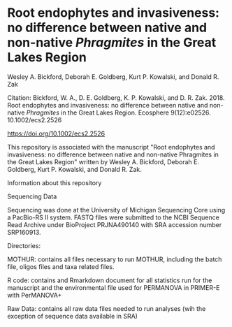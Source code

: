 # Root endophytes and invasiveness: no difference between native and non-native <i>Phragmites</i> in the Great Lakes Region
Wesley A. Bickford, Deborah E. Goldberg, Kurt P. Kowalski, and Donald R. Zak

Citation: Bickford, W. A., D. E. Goldberg, K. P. Kowalski, and D. R. Zak. 2018. Root endophytes and invasiveness: no difference between native and non-native <i>Phragmites</i> in the Great Lakes Region. Ecosphere 9(12):e02526. 10.1002/ecs2.2526

https://doi.org/10.1002/ecs2.2526

This repository is associated with the manuscript "Root endophytes and invasiveness: no difference between native and non-native Phragmites in the Great Lakes Region" written by Wesley A. Bickford, Deborah E. Goldberg, Kurt P. Kowalski, and Donald R. Zak.

Information about this repository

Sequencing Data

Sequencing was done at the University of Michigan Sequencing Core using a PacBio-RS II system. FASTQ files were submitted to the NCBI Sequence Read Archive under BioProject PRJNA490140 with SRA accession number SRP160913.

Directories:

MOTHUR: contains all files necessary to run MOTHUR, including the batch file, oligos files and taxa related files.

R code: contains and Rmarkdown document for all statistics run for the manuscript and the environmental file used for PERMANOVA in PRIMER-E with PerMANOVA+

Raw Data: contains all raw data files needed to run analyses (wih the exception of sequence data available in SRA)
